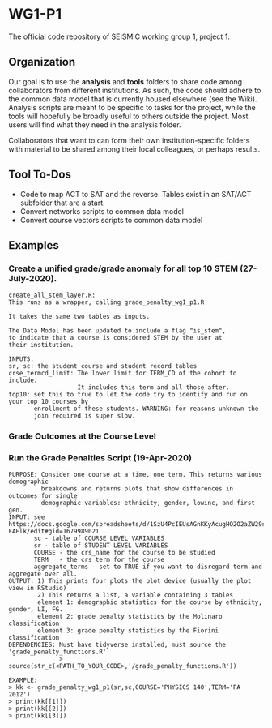 # WG1-P1
The official code repository of SEISMIC working group 1, project 1.

## Organization
Our goal is to use the **analysis** and **tools** folders to share code among collaborators from different institutions. As such, the code should adhere to the common data model that is currently housed elsewhere (see the Wiki). Analysis scripts are meant to be specific to tasks for the project, while the tools will hopefully be broadly useful to others outside the project.
Most users will find what they need in the analysis folder. 

Collaborators that want to can form their own institution-specific folders with material to be shared among their local colleagues, or perhaps results. 

## Tool To-Dos
- Code to map ACT to SAT and the reverse. Tables exist in an SAT/ACT subfolder that are a start.
- Convert networks scripts to common data model
- Convert course vectors scripts to common data model

## Examples

### Create a unified grade/grade anomaly for all top 10 STEM (27-July-2020).
```
create_all_stem_layer.R:
This runs as a wrapper, calling grade_penalty_wg1_p1.R

It takes the same two tables as inputs.

The Data Model has been updated to include a flag "is_stem", 
to indicate that a course is considered STEM by the user at
their institution. 

INPUTS:
sr, sc: the student course and student record tables
crse_termcd_limit: The lower limit for TERM_CD of the cohort to include. 
                   It includes this term and all those after.
top10: set this to true to let the code try to identify and run on your top 10 courses by 
       enrollment of these students. WARNING: for reasons unknown the
       join required is super slow. 
```

### Grade Outcomes at the Course Level
### Run the Grade Penalties Script (19-Apr-2020)
```
PURPOSE: Consider one course at a time, one term. This returns various demographic
         breakdowns and returns plots that show differences in outcomes for single
         demographic variables: ethnicity, gender, lowinc, and first gen.
INPUT: see https://docs.google.com/spreadsheets/d/1SzU4PcIEUsAGnKKyAcugHO2O2aZW29sf9a_cC-FAElk/edit#gid=1679989021
       sc - table of COURSE LEVEL VARIABLES 
       sr - table of STUDENT LEVEL VARIABLES 
       COURSE - the crs_name for the course to be studied
       TERM   - the crs_term for the course
       aggregate_terms - set to TRUE if you want to disregard term and aggregate over all.
OUTPUT: 1) This prints four plots the plot device (usually the plot view in RStudio)
        2) This returns a list, a variable containing 3 tables
        element 1: demographic statistics for the course by ethnicity, gender, LI, FG.
        element 2: grade penalty statistics by the Molinaro classification
        element 3: grade penalty statistics by the Fiorini classification
DEPENDENCIES: Must have tidyverse installed, must source the 'grade_penalty_functions.R'
              > source(str_c(<PATH_TO_YOUR_CODE>,'/grade_penalty_functions.R'))

EXAMPLE:
> kk <- grade_penalty_wg1_p1(sr,sc,COURSE='PHYSICS 140',TERM='FA 2012')
> print(kk[[1]])
> print(kk[[2]])
> print(kk[[3]])
```
